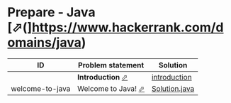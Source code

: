 # Prepare - Java [⬀(]https://www.hackerrank.com/domains/java)


| ID              | Problem statement                                                                   | Solution                                                    |
|-----------------|-------------------------------------------------------------------------------------|-------------------------------------------------------------|
|                 | **Introduction** [⬀](https://www.hackerrank.com/domains/java/java-introduction)     | [introduction](introduction/)                               |
| welcome-to-java | Welcome to Java! [⬀](https://www.hackerrank.com/challenges/welcome-to-java/problem) | [Solution.java](introduction/welcome-to-java/Solution.java) |


